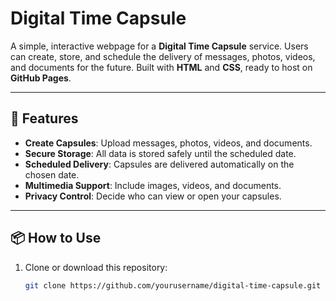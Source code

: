 # Digital Time Capsule

A simple, interactive webpage for a **Digital Time Capsule** service. Users can create, store, and schedule the delivery of messages, photos, videos, and documents for the future. Built with **HTML** and **CSS**, ready to host on **GitHub Pages**.

---

## 🌟 Features

- **Create Capsules**: Upload messages, photos, videos, and documents.  
- **Secure Storage**: All data is stored safely until the scheduled date.  
- **Scheduled Delivery**: Capsules are delivered automatically on the chosen date.  
- **Multimedia Support**: Include images, videos, and documents.  
- **Privacy Control**: Decide who can view or open your capsules.  

---

## 📦 How to Use

1. Clone or download this repository:
   ```bash
   git clone https://github.com/yourusername/digital-time-capsule.git
